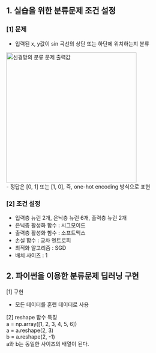 ## 1. 실습을 위한 분류문제 조건 설정  
  
### [1] 문제  
 - 입력된 x, y값이 sin 곡선의 상단 또는 하단에 위치하는지 분류  
<img width="347" alt="신경망의 분류 문제 출력값" src="https://github.com/user-attachments/assets/9ad9e55d-27cc-4b2c-9cbe-f8b8dcbe33e9" />
<br>
 - 정답은 [0, 1] 또는 [1, 0], 즉, one-hot encoding 방식으로 표현  

### [2] 조건 설정  
 - 입력층 뉴런 2개, 은닉층 뉴런 6개, 출력층 뉴런 2개  
 - 은닉층 활성화 함수 : 시그모이드  
 - 출력층 활성화 함수 : 소프트맥스  
 - 손실 함수 : 교차 엔트로피  
 - 최적화 알고리즘 : SGD  
 - 배치 사이즈 : 1  
  
## 2. 파이썬을 이용한 분류문제 딥러닝 구현  
  
[1] 구현  
 - 모든 데이터를 훈련 데이터로 사용  
  
[2] reshape 함수 특징  
a = np.array([1, 2, 3, 4, 5, 6])  
a = a.reshape(2, 3)  
b = a.reshape(2, -1)  
a와 b는 동일한 사이즈의 배열이 된다.  
